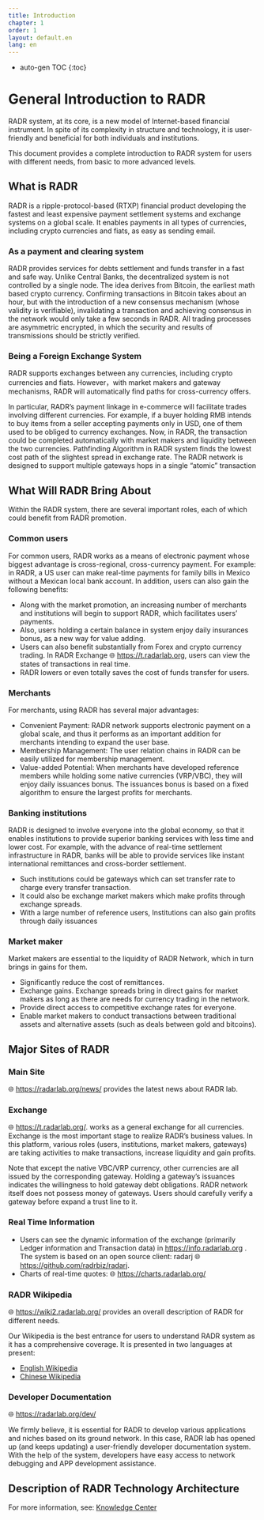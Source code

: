 ```yaml
---
title: Introduction
chapter: 1
order: 1
layout: default.en
lang: en
---
```


* auto-gen TOC
{:toc}

# General Introduction to RADR

RADR system, at its core, is a new model of Internet-based financial instrument. In spite of its complexity in structure and technology, it is user-friendly and beneficial for both individuals and institutions.

This document provides a complete introduction to RADR system for users with different needs, from basic to more advanced levels.

## What is RADR

RADR is a ripple-protocol-based (RTXP) financial product developing the fastest and least expensive payment settlement systems and exchange systems on a global scale. It enables payments in all types of currencies, including crypto currencies and fiats, as easy as sending email.

### As a payment and clearing system

RADR provides services for debts settlement and funds transfer in a fast and safe way. Unlike Central Banks, the decentralized system is not controlled by a single node. The idea derives from Bitcoin, the earliest math based crypto currency. Confirming transactions in Bitcoin takes about an hour, but with the introduction of a new consensus mechanism (whose validity is verifiable), invalidating a transaction and achieving consensus in the network would only take a few seconds in RADR. All trading processes are asymmetric encrypted, in which the security and results of transmissions should be strictly verified.

### Being a Foreign Exchange System

RADR supports exchanges between any currencies, including crypto currencies and fiats. However，with market makers and gateway mechanisms, RADR will automatically find paths for cross-currency offers. 

In particular, RADR’s payment linkage in e-commerce will facilitate trades involving different currencies. For example, if a buyer holding RMB intends to buy items from a seller accepting payments only in USD, one of them used to be obliged to currency exchanges.  Now, in RADR, the transaction could be completed automatically with market makers and liquidity between the two currencies. Pathfinding Algorithm in RADR system finds the lowest cost path of the slightest spread in exchange rate. The RADR network is designed to support multiple gateways hops in a single “atomic” transaction

## What Will RADR Bring About

Within the RADR system, there are several important roles, each of which could benefit from RADR promotion.

### Common users

For common users, RADR works as a means of electronic payment whose biggest advantage is cross-regional, cross-currency payment. For example: in RADR, a US user can make real-time payments for family bills in Mexico without a Mexican local bank account. In addition, users can also gain the following benefits:
  - Along with the market promotion, an increasing number of merchants and institutions will begin to support RADR, which facilitates users’ payments.
  - Also, users holding a certain balance in system enjoy daily insurances bonus, as a new way for value adding. 
  - Users can also benefit substantially from Forex and crypto currency trading. In RADR Exchange 🌐 <https://t.radarlab.org>, users can view the states of transactions in real time.
  - RADR lowers or even totally saves the cost of funds transfer for users.
  
### Merchants

For merchants, using RADR has several major advantages:
  - Convenient Payment: RADR network supports electronic payment on a global scale, and thus it performs as an important addition for merchants intending to expand the user base.
  - Membership Management: The user relation chains in RADR can be easily utilized for membership management.
  - Value-added Potential: When merchants have developed reference members while holding some native currencies (VRP/VBC), they will enjoy daily issuances bonus. The issuances bonus is based on a fixed algorithm to ensure the largest profits for merchants.
  
### Banking institutions

RADR is designed to involve everyone into the global economy, so that it enables institutions to provide superior banking services with less time and lower cost. For example, with the advance of real-time settlement infrastructure in RADR, banks will be able to provide services like instant international remittances and cross-border settlement.
  - Such institutions could be gateways which can set transfer rate to charge every transfer transaction.
  - It could also be exchange market makers which make profits through exchange spreads.
  - With a large number of reference users, Institutions can also gain profits through daily issuances

### Market maker

Market makers are essential to the liquidity of RADR Network, which in turn brings in gains for them. 
  - Significantly reduce the cost of remittances.
  - Exchange gains. Exchange spreads bring in direct gains for market makers as long as there are needs for currency trading in the network. 
  - Provide direct access to competitive exchange rates for everyone.
  - Enable market makers to conduct transactions between traditional assets and alternative assets (such as deals between gold and bitcoins).

## Major Sites of RADR

### Main Site

🌐 <https://radarlab.org/news/> provides the latest news about RADR lab.

### Exchange

🌐 <https://t.radarlab.org/>.    works as a general exchange for all currencies.
Exchange is the most important stage to realize RADR’s business values. In this platform, various roles (users, institutions, market makers, gateways) are taking activities to make transactions, increase liquidity and gain profits.

Note that except the native VBC/VRP currency, other currencies are all issued by the corresponding gateway. Holding a gateway’s issuances indicates the willingness to hold gateway debt obligations. RADR network itself does not possess money of gateways. Users should carefully verify a gateway before expand a trust line to it.

### Real Time Information
  - Users can see the dynamic information of the exchange (primarily Ledger information and Transaction data) in https://info.radarlab.org  . The system is based on an open source client: radarj 🌐 <https://github.com/radrbiz/radarj>.
  - Charts of real-time quotes: 🌐 <https://charts.radarlab.org/>
  
### RADR Wikipedia

🌐 <https://wiki2.radarlab.org/> provides an overall description of RADR for different needs.

Our Wikipedia is the best entrance for users to understand RADR system as it has a comprehensive coverage. It is presented in two languages at present:
  - [English Wikipedia](/en)
  - [Chinese Wikipedia](/zh)
  
### Developer Documentation

🌐 <https://radarlab.org/dev/>

We firmly believe, it is essential for RADR to develop various applications and niches based on its ground network. In this case, RADR lab has opened up (and keeps updating) a user-friendly developer documentation system. With the help of the system, developers have easy access to network debugging and APP development assistance.

## Description of RADR Technology Architecture

For more information, see: [Knowledge Center](../../tech/knowledge_center)

